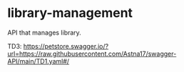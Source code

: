# library-management
API that manages library.


TD3: https://petstore.swagger.io/?url=https://raw.githubusercontent.com/Astna17/swagger-API/main/TD1.yaml#/
